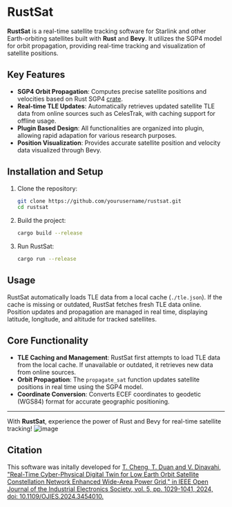 

# RustSat

**RustSat** is a real-time satellite tracking software for Starlink and other Earth-orbiting satellites built with **Rust** and **Bevy**. It utilizes the SGP4 model for orbit propagation, providing real-time tracking and visualization of satellite positions.

## Key Features

- **SGP4 Orbit Propagation**: Computes precise satellite positions and velocities based on Rust SGP4 [crate](https://docs.rs/sgp4/latest/sgp4/).
- **Real-time TLE Updates**: Automatically retrieves updated satellite TLE data from online sources such as CelesTrak, with caching support for offline usage.
- **Plugin Based Design**: All functionalities are organized into plugin, allowing rapid adapation for various research purposes.
- **Position Visualization**: Provides accurate satellite position and velocity data visualized through Bevy.

## Installation and Setup

1. Clone the repository:

   ```bash
   git clone https://github.com/yourusername/rustsat.git
   cd rustsat
   ```

2. Build the project:

   ```bash
   cargo build --release
   ```

3. Run RustSat:

   ```bash
   cargo run --release
   ```

## Usage

RustSat automatically loads TLE data from a local cache (`./tle.json`). If the cache is missing or outdated, RustSat fetches fresh TLE data online. Position updates and propagation are managed in real time, displaying latitude, longitude, and altitude for tracked satellites.

## Core Functionality

- **TLE Caching and Management**: RustSat first attempts to load TLE data from the local cache. If unavailable or outdated, it retrieves new data from online sources.
- **Orbit Propagation**: The `propagate_sat` function updates satellite positions in real time using the SGP4 model.
- **Coordinate Conversion**: Converts ECEF coordinates to geodetic (WGS84) format for accurate geographic positioning.

---

With **RustSat**, experience the power of Rust and Bevy for real-time satellite tracking!
![image](https://github.com/user-attachments/assets/ab9c65db-4464-4d95-87a4-5bf2f4630123)
## Citation
This software was initally developed for
[T. Cheng, T. Duan and V. Dinavahi, "Real-Time Cyber-Physical Digital Twin for Low Earth Orbit Satellite Constellation Network Enhanced Wide-Area Power Grid," in IEEE Open Journal of the Industrial Electronics Society, vol. 5, pp. 1029-1041, 2024, doi: 10.1109/OJIES.2024.3454010.](https://ieeexplore-ieee-org.login.ezproxy.library.ualberta.ca/document/10663871)
